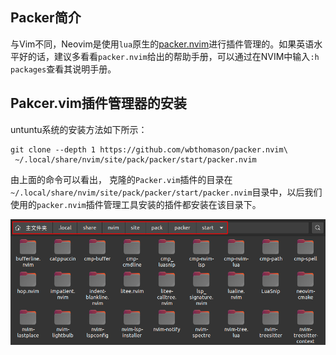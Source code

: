 
## Packer简介

与Vim不同，Neovim是使用`lua`原生的[packer.nvim](https://github.com/wbthomason/packer.nvim)进行插件管理的。如果英语水平好的话，建议多看看`packer.nvim`给出的帮助手册，可以通过在NVIM中输入`:h packages`查看其说明手册。


## Pakcer.vim插件管理器的安装

untuntu系统的安装方法如下所示：

```
git clone --depth 1 https://github.com/wbthomason/packer.nvim\
 ~/.local/share/nvim/site/pack/packer/start/packer.nvim
```

由上面的命令可以看出，
克隆的`Packer.vim`插件的目录在`~/.local/share/nvim/site/pack/packer/start/packer.nvim`目录中，以后我们使用的`packer.nvim`插件管理工具安装的插件都安装在该目录下。

<div align=center><img src="../../../assets/Noevim/packer.vim插件安装目录.png"></div>

